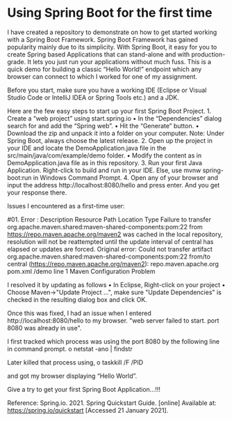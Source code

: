 # Using Spring Boot for the first time

I have created a repository to demonstrate on how to get started working with a Spring Boot Framework. Spring Boot Framework has gained popularity mainly due to its simplicity. With Spring Boot, it easy for you to create Spring based Applications that can stand-alone and with production-grade. It lets you just run your applications without much fuss.
This is a quick demo for building a classic “Hello World!” endpoint which any browser can connect to which I worked for one of my assignment.

Before you start, make sure you have a working IDE (Eclipse or Visual Studio Code or IntelliJ IDEA or Spring Tools etc.) and a JDK.

Here are the few easy steps to start up your first Spring Boot Project.
    1.	Create a “web project” using start.spring.io 
          •	In the “Dependencies” dialog search for and add the “Spring web”.
          •	Hit the “Generate” button.
          •	Download the zip and unpack it into a folder on your computer.
                Note: Under Spring Boot, always choose the latest release.
    2.	Open up the project in your IDE and locate the DemoApplication.java file in the src/main/java/com/example/demo folder.
          •	Modify the content as in DemoApplication.java file as in this repository.
    3.	Run your first Java Application.
            Right-click to build and run in your IDE.
            Else, use mvnw spring-boot:run in Windows Command Prompt.
    4.	Open any of your browser and input the address http://localhost:8080/hello and press enter. And you get your response there.

Issues I encountered as a first-time user:

#01.	Error : Description Resource Path Location Type Failure to transfer org.apache.maven.shared:maven-shared-components:pom:22 from https://repo.maven.apache.org/maven2 was cached in the local repository, resolution will not be reattempted until the update interval of central has elapsed or updates are forced. Original error: Could not transfer artifact org.apache.maven.shared:maven-shared-components:pom:22 from/to central (https://repo.maven.apache.org/maven2): repo.maven.apache.org pom.xml /demo line 1 Maven Configuration Problem

I resolved it by updating as follows
    •	In Eclipse, Right-click on your project
    •	Choose Maven->"Update Project ...", make sure "Update Dependencies" is checked in the resulting dialog box and click OK.


Once this was fixed, I had an issue when I entered http://localhost:8080/hello to my browser. "web server failed to start. port 8080 was already in use".

I first tracked which process was using the port 8080 by the following line in command prompt.
  o	netstat -ano | findstr *<port used>*

Later killed that process using,
  o	taskkill /F /PID *<PID>*

and got my browser displaying “Hello World”.

Give a try to get your first Spring Boot Application…!!!


Reference:
 Spring.io. 2021. Spring Quickstart Guide. [online] Available at: <https://spring.io/quickstart> [Accessed 21 January 2021].
